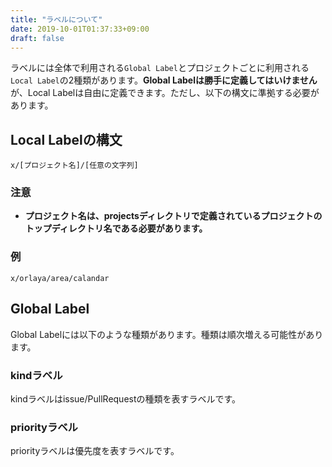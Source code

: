 ```yaml
---
title: "ラベルについて"
date: 2019-10-01T01:37:33+09:00
draft: false
---
```

ラベルには全体で利用される`Global Label`とプロジェクトごとに利用される`Local Label`の2種類があります。**Global Labelは勝手に定義してはいけません**が、Local Labelは自由に定義できます。ただし、以下の構文に準拠する必要があります。

## Local Labelの構文
```
x/[プロジェクト名]/[任意の文字列]
```
### 注意
- **プロジェクト名は、projectsディレクトリで定義されているプロジェクトのトップディレクトリ名である必要があります。**

### 例
```
x/orlaya/area/calandar
```

## Global Label
Global Labelには以下のような種類があります。種類は順次増える可能性があります。

### kindラベル
kindラベルはissue/PullRequestの種類を表すラベルです。

### priorityラベル
priorityラベルは優先度を表すラベルです。

